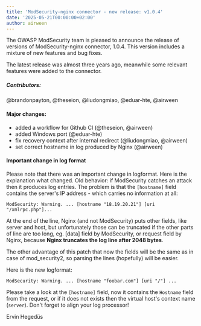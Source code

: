 ```yaml
---
title: 'ModSecurity-nginx connector - new release: v1.0.4'
date: '2025-05-21T00:00:00+02:00'
author: airween
---
```


The OWASP ModSecurity team is pleased to announce the release of versions of ModSecurity-nginx connector, 1.0.4. This version includes a mixture of new features and bug fixes.

<!--more-->

The latest release was almost three years ago, meanwhile some relevant features were added to the connector.

##### Contributors:

@brandonpayton, @theseion, @liudongmiao, @eduar-hte, @airween

#### Major changes:

* added a workflow for Github CI (@theseion, @airween)
* added Windows port (@eduar-hte)
* fix recovery context after internal redirect (@liudongmiao, @airween)
* set correct hostname in log produced by Nginx (@airween)

#### Important change in log format

Please note that there was an important change in logformat. Here is the explanation what changed.
Old behavior: if ModSecurity catches an attack then it produces log entries. The problem is that the `[hostname]` field contains the server's IP address - which carries no information at all:

```
ModSecurity: Warning. ... [hostname "18.19.20.21"] [uri "/xmlrpc.php"]...
```

At the end of the line, Nginx (and not ModSecurity) puts other fields, like server and host, but unfortunately those can be truncated if the other parts of line are too long, eg. [data] field by ModSecurity, or request field by Nginx, because **Nginx truncates the log line after 2048 bytes**.

The other advantage of this patch that now the fields will be the same as in case of mod_security2, so parsing the lines (hopefully) will be easier.

Here is the new logformat:

```
ModSecurity: Warning. ... [hostname "foobar.com"] [uri "/"] ...
```

Please take a look at the `[hostname]` field, now it contains the `Hostname` field from the request, or if it does not exists then the virtual host's context name (`server`). Don't forget to align your log processor!

Ervin Hegedüs
